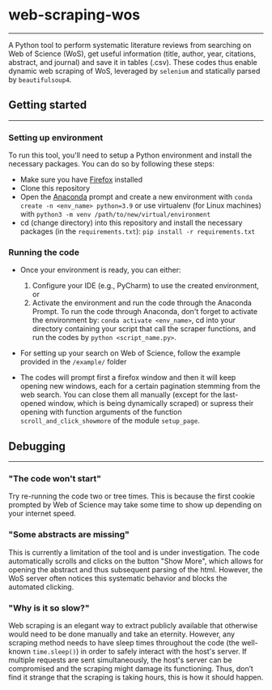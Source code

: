 # web-scraping-wos
----------------------

A Python tool to perform systematic literature reviews from searching on Web of Science (WoS), get useful information (title, author, year, citations, abstract, and journal) and save it in tables (.csv). These codes thus enable dynamic web scraping of WoS, leveraged by `selenium` and statically parsed by `beautifulsoup4`.

## Getting started
-----------------------
### Setting up environment
To run this tool, you'll need to setup a Python environment and install the necessary packages. You can do so by following these steps:
- Make sure you have [Firefox](https://www.mozilla.org/en-US/firefox/new/) installed
- Clone this repository 
- Open the [Anaconda](https://docs.anaconda.com/anaconda/install/index.html) prompt and create a new environment with ``conda create -n <env_name> python=3.9`` or use virtualenv (for Linux machines) with ``python3 -m venv /path/to/new/virtual/environment``
- cd (change directory) into this repository and install the necessary packages (in the `requirements.txt`):
``pip install -r requirements.txt``

### Running the code
- Once your environment is ready, you can either:
    1. Configure your IDE (e.g., PyCharm) to use the created environment, or 
    2. Activate the environment and run the code through the Anaconda Prompt. To run the code through Anaconda, don't forget to activate the environment by: ``conda activate <env_name>``, cd into your directory containing your script that call the scraper functions, and run the codes by ``python <script_name.py>``. 

- For setting up your search on Web of Science, follow the example provided in the `/example/` folder
- The codes will prompt first a firefox window and then it will keep opening new windows, each for a certain pagination stemming from the web search. You can close them all manually (except for the last-opened window, which is being dynamically scraped) or supress their opening with function arguments of the function `scroll_and_click_showmore` of the module `setup_page`.


## Debugging
-------------------
### "The code won't start"
Try re-running the code two or tree times. This is because the first cookie prompted by Web of Science may take some time to show up depending on your internet speed.

### "Some abstracts are missing"
This is currently a limitation of the tool and is under investigation. The code automatically scrolls and clicks on the button "Show More", which allows for opening the abstract and thus subsequent parsing of the html. However, the WoS server often notices this systematic behavior and blocks the automated clicking.

### "Why is it so slow?"
Web scraping is an elegant way to extract publicly available that otherwise would need to be done manually and take an eternity. However, any scraping method needs to have sleep times throughout the code (the well-known `time.sleep()`) in order to safely interact with the host's server. If multiple requests are sent simultaneously, the host's server can be compromised and the scraping might damage its functioning. Thus, don’t find it strange that the scraping is taking hours, this is how it should happen.

